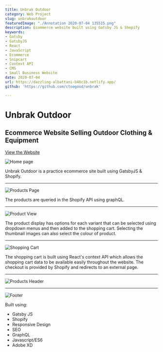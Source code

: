 ```yaml
---
title: Unbrak Outdoor
category: Web Project
slug: unbrakoutdoor
featuredImage: "./Annotation 2020-07-04 135515.png"
description: Ecommerce website built using Gatsby JS & Shopify
keywords:
- Gatsby
- GatsbyJS
- React
- JavaScript
- Ecommerce
- Snipcart
- Context API
- CMS
- Small Business Website
date: 2020-07-04
url: https://dazzling-albattani-b46c1b.netlify.app/
github: 'https://github.com/ctoogood/unbrak'

---
```

# Unbrak Outdoor

## Ecommerce Website Selling Outdoor Clothing & Equipment

[View the Website]()

![Home page](https://res.cloudinary.com/dhat0b0ey/image/upload/v1593866318/portfolio/latestimages/home_kflayb.png)

Unbrak Outdoor is a practice ecommerce site built using GatsbyJS & Shopify.

***

![Products Page](https://res.cloudinary.com/dhat0b0ey/image/upload/v1593866640/portfolio/latestimages/products_tsud6s.png)

The products are queried in the Shopify API using graphQL.

***

![Product View](https://res.cloudinary.com/dhat0b0ey/image/upload/v1593866719/portfolio/latestimages/product_th59bl.png)

The product display has options for each variant that can be selected using dropdown menus and then added to the shopping cart. Selecting the thumbnail images can also select the colour of product.

***

![Shopping Cart](https://res.cloudinary.com/dhat0b0ey/image/upload/v1593866699/portfolio/latestimages/cart_nevu00.png)

The shopping cart is built using React's context API which allows the shopping cart data to be available easily throughout the website. The checkout is provided by Shopify and redirects to an external page.

***

![Products Header](https://res.cloudinary.com/dhat0b0ey/image/upload/v1593866864/portfolio/latestimages/hero_ckzpiy.png)

***

![Footer](https://res.cloudinary.com/dhat0b0ey/image/upload/v1593866902/portfolio/latestimages/footer_mvcgtg.png)

Built using:

* Gatsby JS
* Shopify
* Responsive Design
* SEO
* GraphQL
* Javascript/ES6
* Adobe XD